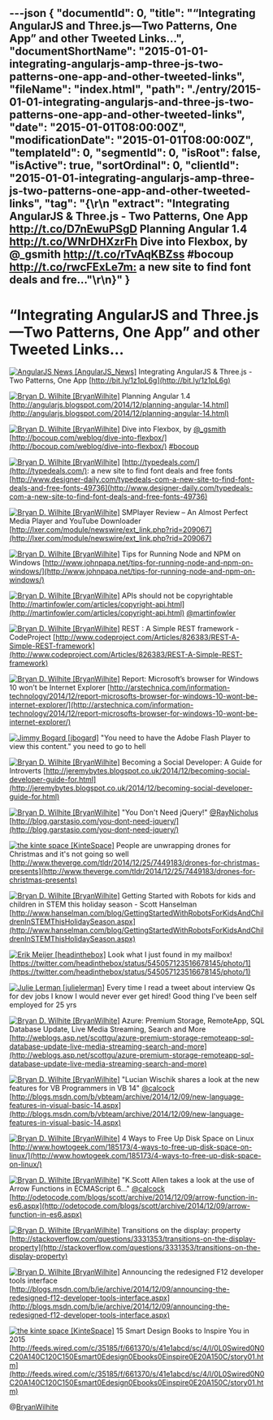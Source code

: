 ---json
{
  "documentId": 0,
  "title": "“Integrating AngularJS and Three.js—Two Patterns, One App” and other Tweeted Links…",
  "documentShortName": "2015-01-01-integrating-angularjs-amp-three-js-two-patterns-one-app-and-other-tweeted-links",
  "fileName": "index.html",
  "path": "./entry/2015-01-01-integrating-angularjs-and-three-js-two-patterns-one-app-and-other-tweeted-links",
  "date": "2015-01-01T08:00:00Z",
  "modificationDate": "2015-01-01T08:00:00Z",
  "templateId": 0,
  "segmentId": 0,
  "isRoot": false,
  "isActive": true,
  "sortOrdinal": 0,
  "clientId": "2015-01-01-integrating-angularjs-amp-three-js-two-patterns-one-app-and-other-tweeted-links",
  "tag": "{\r\n  \"extract\": \"Integrating AngularJS & Three.js - Two Patterns, One App <http://t.co/D7nEwuPSgD>  Planning Angular 1.4 <http://t.co/WNrDHXzrFh>  Dive into Flexbox, by @_gsmith <http://t.co/rTvAqKBZss> #bocoup  <http://t.co/rwcFExLe7m:> a new site to find font deals and fre...\"\r\n}"
}
---

# “Integrating AngularJS and Three.js—Two Patterns, One App” and other Tweeted Links…

[<img alt="AngularJS News [AngularJS_News]" src="https://songhay.blob.core.windows.net/shared-social-twitter/AngularJS_News.png">](https://t.co/3hnT1SMSRh "AngularJS News [AngularJS_News]") <span>Integrating AngularJS & Three.js - Two Patterns, One App [http://bit.ly/1z1pL6g](http://bit.ly/1z1pL6g)</span>

[<img alt="Bryan D. Wilhite [BryanWilhite]" src="https://songhay.blob.core.windows.net/shared-social-twitter/BryanWilhite.jpeg">](http://songhayblog.azurewebsites.net/ "Bryan D. Wilhite [BryanWilhite]") <span>Planning Angular 1.4 [http://angularjs.blogspot.com/2014/12/planning-angular-14.html](http://angularjs.blogspot.com/2014/12/planning-angular-14.html)</span>

[<img alt="Bryan D. Wilhite [BryanWilhite]" src="https://songhay.blob.core.windows.net/shared-social-twitter/BryanWilhite.jpeg">](http://songhayblog.azurewebsites.net/ "Bryan D. Wilhite [BryanWilhite]") <span>Dive into Flexbox, by [@_gsmith](http://twitter.com/_gsmith) [http://bocoup.com/weblog/dive-into-flexbox/](http://bocoup.com/weblog/dive-into-flexbox/) [#bocoup](http://search.twitter.com/search?q=%23bocoup)</span>

[<img alt="Bryan D. Wilhite [BryanWilhite]" src="https://songhay.blob.core.windows.net/shared-social-twitter/BryanWilhite.jpeg">](http://songhayblog.azurewebsites.net/ "Bryan D. Wilhite [BryanWilhite]") <span>[http://typedeals.com/](http://typedeals.com/): a new site to find font deals and free fonts [http://www.designer-daily.com/typedeals-com-a-new-site-to-find-font-deals-and-free-fonts-49736](http://www.designer-daily.com/typedeals-com-a-new-site-to-find-font-deals-and-free-fonts-49736)</span>

[<img alt="Bryan D. Wilhite [BryanWilhite]" src="https://songhay.blob.core.windows.net/shared-social-twitter/BryanWilhite.jpeg">](http://songhayblog.azurewebsites.net/ "Bryan D. Wilhite [BryanWilhite]") <span>SMPlayer Review – An Almost Perfect Media Player and YouTube Downloader [http://lxer.com/module/newswire/ext_link.php?rid=209067](http://lxer.com/module/newswire/ext_link.php?rid=209067)</span>

[<img alt="Bryan D. Wilhite [BryanWilhite]" src="https://songhay.blob.core.windows.net/shared-social-twitter/BryanWilhite.jpeg">](http://songhayblog.azurewebsites.net/ "Bryan D. Wilhite [BryanWilhite]") <span>Tips for Running Node and NPM on Windows [http://www.johnpapa.net/tips-for-running-node-and-npm-on-windows/](http://www.johnpapa.net/tips-for-running-node-and-npm-on-windows/)</span>

[<img alt="Bryan D. Wilhite [BryanWilhite]" src="https://songhay.blob.core.windows.net/shared-social-twitter/BryanWilhite.jpeg">](http://songhayblog.azurewebsites.net/ "Bryan D. Wilhite [BryanWilhite]") <span>APIs should not be copyrightable [http://martinfowler.com/articles/copyright-api.html](http://martinfowler.com/articles/copyright-api.html) [@martinfowler](http://twitter.com/martinfowler)</span>

[<img alt="Bryan D. Wilhite [BryanWilhite]" src="https://songhay.blob.core.windows.net/shared-social-twitter/BryanWilhite.jpeg">](http://songhayblog.azurewebsites.net/ "Bryan D. Wilhite [BryanWilhite]") <span>REST : A Simple REST framework - CodeProject [http://www.codeproject.com/Articles/826383/REST-A-Simple-REST-framework](http://www.codeproject.com/Articles/826383/REST-A-Simple-REST-framework)</span>

[<img alt="Bryan D. Wilhite [BryanWilhite]" src="https://songhay.blob.core.windows.net/shared-social-twitter/BryanWilhite.jpeg">](http://songhayblog.azurewebsites.net/ "Bryan D. Wilhite [BryanWilhite]") <span>Report: Microsoft’s browser for Windows 10 won’t be Internet Explorer [http://arstechnica.com/information-technology/2014/12/report-microsofts-browser-for-windows-10-wont-be-internet-explorer/](http://arstechnica.com/information-technology/2014/12/report-microsofts-browser-for-windows-10-wont-be-internet-explorer/)</span>

[<img alt="Jimmy Bogard [jbogard]" src="https://songhay.blob.core.windows.net/shared-social-twitter/jbogard.png">](http://jimmybogard.lostechies.com/ "Jimmy Bogard [jbogard]") <span>"You need to have the Adobe Flash Player to view this content." you need to go to hell</span>

[<img alt="Bryan D. Wilhite [BryanWilhite]" src="https://songhay.blob.core.windows.net/shared-social-twitter/BryanWilhite.jpeg">](http://songhayblog.azurewebsites.net/ "Bryan D. Wilhite [BryanWilhite]") <span>Becoming a Social Developer: A Guide for Introverts [http://jeremybytes.blogspot.co.uk/2014/12/becoming-social-developer-guide-for.html](http://jeremybytes.blogspot.co.uk/2014/12/becoming-social-developer-guide-for.html)</span>

[<img alt="Bryan D. Wilhite [BryanWilhite]" src="https://songhay.blob.core.windows.net/shared-social-twitter/BryanWilhite.jpeg">](http://songhayblog.azurewebsites.net/ "Bryan D. Wilhite [BryanWilhite]") <span>"You Don't Need jQuery!" [@RayNicholus](http://twitter.com/RayNicholus) [http://blog.garstasio.com/you-dont-need-jquery/](http://blog.garstasio.com/you-dont-need-jquery/)</span>

[<img alt="the kinte space [KinteSpace]" src="https://songhay.blob.core.windows.net/shared-social-twitter/KinteSpace.png">](http://kintespace.com/ "the kinte space [KinteSpace]") <span>People are unwrapping drones for Christmas and it's not going so well [http://www.theverge.com/tldr/2014/12/25/7449183/drones-for-christmas-presents](http://www.theverge.com/tldr/2014/12/25/7449183/drones-for-christmas-presents)</span>

[<img alt="Bryan D. Wilhite [BryanWilhite]" src="https://songhay.blob.core.windows.net/shared-social-twitter/BryanWilhite.jpeg">](http://songhayblog.azurewebsites.net/ "Bryan D. Wilhite [BryanWilhite]") <span>Getting Started with Robots for kids and children in STEM this holiday season - Scott Hanselman [http://www.hanselman.com/blog/GettingStartedWithRobotsForKidsAndChildrenInSTEMThisHolidaySeason.aspx](http://www.hanselman.com/blog/GettingStartedWithRobotsForKidsAndChildrenInSTEMThisHolidaySeason.aspx)</span>

[<img alt="Erik Meijer [headinthebox]" src="https://songhay.blob.core.windows.net/shared-social-twitter/headinthebox.jpeg">](http://en.wikipedia.org/wiki/Erik_Meijer_(computer_scientist) "Erik Meijer [headinthebox]") <span>Look what I just found in my mailbox! [https://twitter.com/headinthebox/status/545057123516678145/photo/1](https://twitter.com/headinthebox/status/545057123516678145/photo/1)</span>

[<img alt="Julie Lerman [julielerman]" src="https://songhay.blob.core.windows.net/shared-social-twitter/julielerman.jpeg">](http://www.thedatafarm.com/blog "Julie Lerman [julielerman]") <span>Every time I read a tweet about interview Qs for dev jobs I know I would never ever get hired! Good thing I've been self employed for 25 yrs</span>

[<img alt="Bryan D. Wilhite [BryanWilhite]" src="https://songhay.blob.core.windows.net/shared-social-twitter/BryanWilhite.jpeg">](http://songhayblog.azurewebsites.net/ "Bryan D. Wilhite [BryanWilhite]") <span>Azure: Premium Storage, RemoteApp, SQL Database Update, Live Media Streaming, Search and More [http://weblogs.asp.net/scottgu/azure-premium-storage-remoteapp-sql-database-update-live-media-streaming-search-and-more](http://weblogs.asp.net/scottgu/azure-premium-storage-remoteapp-sql-database-update-live-media-streaming-search-and-more)</span>

[<img alt="Bryan D. Wilhite [BryanWilhite]" src="https://songhay.blob.core.windows.net/shared-social-twitter/BryanWilhite.jpeg">](http://songhayblog.azurewebsites.net/ "Bryan D. Wilhite [BryanWilhite]") <span>"Lucian Wischik shares a look at the new features for VB Programmers in VB 14" [@calcock](http://twitter.com/calcock) [http://blogs.msdn.com/b/vbteam/archive/2014/12/09/new-language-features-in-visual-basic-14.aspx](http://blogs.msdn.com/b/vbteam/archive/2014/12/09/new-language-features-in-visual-basic-14.aspx)</span>

[<img alt="Bryan D. Wilhite [BryanWilhite]" src="https://songhay.blob.core.windows.net/shared-social-twitter/BryanWilhite.jpeg">](http://songhayblog.azurewebsites.net/ "Bryan D. Wilhite [BryanWilhite]") <span>4 Ways to Free Up Disk Space on Linux [http://www.howtogeek.com/185173/4-ways-to-free-up-disk-space-on-linux/](http://www.howtogeek.com/185173/4-ways-to-free-up-disk-space-on-linux/)</span>

[<img alt="Bryan D. Wilhite [BryanWilhite]" src="https://songhay.blob.core.windows.net/shared-social-twitter/BryanWilhite.jpeg">](http://songhayblog.azurewebsites.net/ "Bryan D. Wilhite [BryanWilhite]") <span>"K.Scott Allen takes a look at the use of Arrow Functions in ECMAScript 6..." [@calcock](http://twitter.com/calcock) [http://odetocode.com/blogs/scott/archive/2014/12/09/arrow-function-in-es6.aspx](http://odetocode.com/blogs/scott/archive/2014/12/09/arrow-function-in-es6.aspx)</span>

[<img alt="Bryan D. Wilhite [BryanWilhite]" src="https://songhay.blob.core.windows.net/shared-social-twitter/BryanWilhite.jpeg">](http://songhayblog.azurewebsites.net/ "Bryan D. Wilhite [BryanWilhite]") <span>Transitions on the display: property [http://stackoverflow.com/questions/3331353/transitions-on-the-display-property](http://stackoverflow.com/questions/3331353/transitions-on-the-display-property)</span>

[<img alt="Bryan D. Wilhite [BryanWilhite]" src="https://songhay.blob.core.windows.net/shared-social-twitter/BryanWilhite.jpeg">](http://songhayblog.azurewebsites.net/ "Bryan D. Wilhite [BryanWilhite]") <span>Announcing the redesigned F12 developer tools interface [http://blogs.msdn.com/b/ie/archive/2014/12/09/announcing-the-redesigned-f12-developer-tools-interface.aspx](http://blogs.msdn.com/b/ie/archive/2014/12/09/announcing-the-redesigned-f12-developer-tools-interface.aspx)</span>

[<img alt="the kinte space [KinteSpace]" src="https://songhay.blob.core.windows.net/shared-social-twitter/KinteSpace.png">](http://kintespace.com/ "the kinte space [KinteSpace]") <span>15 Smart Design Books to Inspire You in 2015 [http://feeds.wired.com/c/35185/f/661370/s/41e1abcd/sc/4/l/0L0Swired0N0C20A140C120C150Esmart0Edesign0Ebooks0Einspire0E20A150C/story01.htm](http://feeds.wired.com/c/35185/f/661370/s/41e1abcd/sc/4/l/0L0Swired0N0C20A140C120C150Esmart0Edesign0Ebooks0Einspire0E20A150C/story01.htm)</span>

@[BryanWilhite](https://twitter.com/BryanWilhite)
